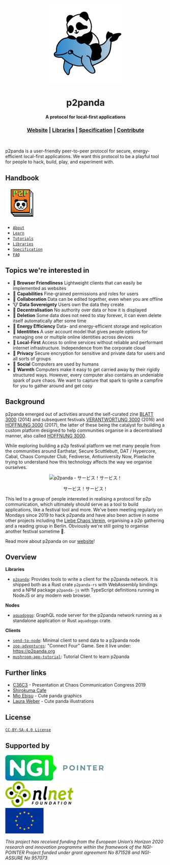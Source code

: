 <div align="center">
  <img src="https://raw.githubusercontent.com/p2panda/.github/d7bbf898819bed472ca0126784c4d985bb641ec3/assets/panda.svg" width="250" />
</div>

<h1 align="center">p2panda</h1>

<div align="center">
  <strong>A protocol for local-first applications</strong>
</div>

<div align="center">
  <h3>
    <a href="https://p2panda.org">Website</a>
    <span> | </span>
    <a href="https://p2panda.org/libraries">Libraries</a>
    <span> | </span>
    <a href="https://p2panda.org/specification">Specification</a>
    <span> | </span>
    <a href="https://p2panda.org/about/contribute">
      Contribute
    </a>
  </h3>
</div>

<br />

p2panda is a user-friendly peer-to-peer protocol for secure, energy-efficient local-first applications. We want this protocol to be a playful tool for people to hack, build, play, and experiment with.

## Handbook

<a href="https://p2panda.org">
  <img src="https://raw.githubusercontent.com/p2panda/.github/main/assets/handbook.png" width="100" />
</a>

* [`About`](https://p2panda.org/about)
* [`Learn`](https://p2panda.org/learn)
* [`Tutorials`](https://p2panda.org/tutorials)
* [`Libraries`](https://p2panda.org/libraries)
* [`Specification`](https://p2panda.org/specification)
* [`FAQ`](https://p2panda.org/faq)

## Topics we're interested in

* 🦝 **Browser Friendliness** Lightweight clients that can easily be implemented as websites
* 🐢 **Capabilities** Fine-grained permissions and roles for users
* 🐎 **Collaboration** Data can be edited together, even when you are offline
* 🐮 **Data Sovereignty**  Users own the data they create
* 🐄 **Decentralisation** No authority over data or how it is displayed
* 🦣 **Deletion** Some data does not need to stay forever, it can even delete itself automatically after some time
* 🐰 **Energy Efficiency** Data- and energy-efficient storage and replication
* 🐨 **Identitites** A user account model that gives people options for managing one or multiple online identities across devices
* 🐼 **Local-First** Access to online services without reliable and performant internet infrastructure. Independence from the corporate cloud
* 🦉 **Privacy** Secure encryption for sensitive and private data for users and all sorts of groups
* 🐧 **Social** Computers are used by humans
* 🐸 **Warmth** Computers make it easy to get carried away by their rigidly structured ways. However, every computer also contains an undeniable spark of pure chaos. We want to capture that spark to ignite a campfire for you to gather around and get cosy

## Background

p2panda emerged out of activities around the self-curated zine [BLATT 3000](https://blatt3000.de) (2014) and subsequent festivals [VERANTWORTUNG 3000](https://blatt3000.de/verantwortung3000/) (2016) and [HOFFNUNG 3000](https://blatt3000.de/hoffnung3000/) (2017), the latter of these being the catalyst for building a custom platform designed to help communities organise in a decentralised manner, also called [HOFFNUNG 3000](https://hoffnung3000.de/).

While exploring building a p2p festival platform we met many people from the communities around Earthstar, Secure Scuttlebutt, DAT / Hypercore, Cabal, Chaos Computer Club, Fediverse, Antiuniversity Now, Pixelache trying to understand how this technology affects the way we organise ourselves.

<div align="center">
  <img src="https://raw.githubusercontent.com/p2panda/design-document/main/assets/pandas.jpg" width="500" alt="p2panda - サービス！サービス！" />
  <p>サービス！サービス！</p>
</div>

This led to a group of people interested in realising a protocol for p2p communication, which ultimately should serve as a tool to build applications, like a festival tool and more. We've been meeting regularly on Mondays since 2019 to hack p2panda and have also been active in some other projects including the [Liebe Chaos Verein](https://liebechaos.org/), organising a p2p gathering and a reading group in Berlin. Obviously we're still going to organise another festival sometime :panda_face:.

Read more about p2panda on our [website](https://p2panda.org/about)!

## Overview

**Libraries**

- [`p2panda`](https://github.com/p2panda/p2panda): Provides tools to write a client for the p2panda network. It is shipped both as a Rust crate `p2panda-rs` with WebAssembly bindings and a NPM package `p2panda-js` with TypeScript definitions running in NodeJS or any modern web browser.

**Nodes**

- [`aquadoggo`](https://github.com/p2panda/aquadoggo): GraphQL node server for the p2panda network running as a standalone application or Rust `aquadoggo` crate.

**Clients**

- [`send-to-node`](https://github.com/p2panda/send-to-node): Minimal client to send data to a p2panda node
- [`zoo-adventures`](https://github.com/p2panda/zoo-adventures): "Connect Four" Game. See it live under: https://p2panda.org
- [`mushroom-app-tutorial`](https://github.com/p2panda/mushroom-app-tutorial): Tutorial Client to learn p2panda

## Further links

- [C36C3](https://media.ccc.de/v/36c3-10756-p2panda) - Presentation at Chaos Communication Congress 2019
- [Shirokuma Cafe](https://en.wikipedia.org/wiki/Shirokuma_Cafe)
- [Mio Ebisu](https://mioebisu.neocities.org/) - Cute panda graphics
- [Laura Weber](http://www.lauraweber.net/) - Cute panda illustrations

## License

[`CC-BY-SA-4.0 License`](/LICENSE)

## Supported by

<img src="https://raw.githubusercontent.com/p2panda/.github/main/assets/ngi-logo.png" width="auto" height="80px"><br />
<img src="https://raw.githubusercontent.com/p2panda/.github/main/assets/nlnet-logo.svg" width="auto" height="80px"><br />
<img src="https://raw.githubusercontent.com/p2panda/.github/main/assets/eu-flag-logo.png" width="auto" height="80px">

*This project has received funding from the European Union’s Horizon 2020
research and innovation programme within the framework of the NGI-POINTER
Project funded under grant agreement No 871528 and NGI-ASSURE No 957073*
